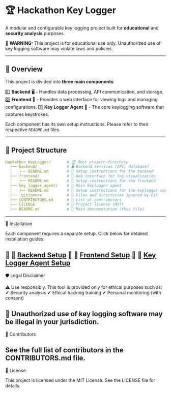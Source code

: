 # 🏆 Hackathon Key Logger

A modular and configurable key logging project built for **educational** and **security analysis** purposes.

🚨 **WARNING:** This project is for educational use only. Unauthorized use of key logging software may violate laws and policies.

---

## 📌 Overview

This project is divided into **three main components**:

1️⃣ **Backend** 🖥️ - Handles data processing, API communication, and storage.
2️⃣ **Frontend** 🎨 - Provides a web interface for viewing logs and managing configurations.
3️⃣ **Key Logger Agent** 🎯 - The core keylogging software that captures keystrokes.

Each component has its own setup instructions. Please refer to their respective `README.md` files.

---

## 📂 **Project Structure**
```yaml
Hackathon_KeyLogger/       # 🏆 Root project directory
  ├── backend/             # 🖥️ Backend services (API, database)
  │   ├── README.md        # 📖 Setup instructions for the backend
  ├── frontend/            # 🎨 Web interface for log visualization
  │   ├── README.md        # 📖 Setup instructions for the frontend
  ├── key_logger_agent/    # 🎯 Main keylogger agent
  │   ├── README.md        # 📖 Setup instructions for the keylogger agent
  ├── .gitignore           # 🚫 Files and directories ignored by Git
  ├── CONTRIBUTORS.md      # 👥 List of contributors
  ├── LICENSE              # 📜 Project license (MIT)
  ├── README.md            # 📖 Main documentation (this file)
```
---
🚀 Installation

Each component requires a separate setup. Click below for detailed installation guides:

🔹 📌 [Backend Setup](backend/README.md)
🔹 🎨 [Frontend Setup](frontend/README.md)
🔹 🎯 [Key Logger Agent Setup](key_logger_agent/README.md) 
---
🛡️ Legal Disclaimer

⚠ Use responsibly.
This tool is provided only for ethical purposes such as:
✔ Security analysis
✔ Ethical hacking training
✔ Personal monitoring (with consent)

🚨 Unauthorized use of key logging software may be illegal in your jurisdiction.
---
👥 Contributors

See the full list of contributors in the CONTRIBUTORS.md file.
---
📜 License

This project is licensed under the MIT License.
See the LICENSE file for details.

